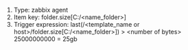 1. Type: zabbix agent
2. Item key: folder.size[C:/<name_folder>]
3. Trigger expression: last(/<template_name or host>/folder.size[C:/<name_folder>]) \> \<number of bytes\> 25000000000 = 25gb